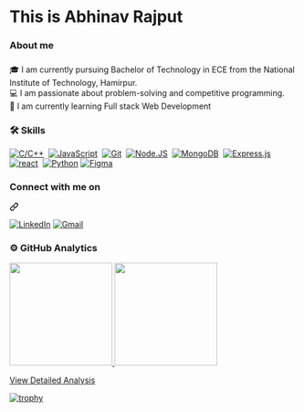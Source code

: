 <h1 align="left">This is Abhinav Rajput</h1>

###

<h3 align="left">About me</h3>

###

<p align="left">🎓 I am currently pursuing Bachelor of Technology in ECE from the National Institute of Technology, Hamirpur.
<br>💻 I am passionate about problem-solving and competitive programming.
<br>🌱 I am currently learning Full stack Web Development<br>

###

<h3 align="left">🛠 Skills</h3>
<p dir="auto"><a target="_blank" rel="noopener noreferrer nofollow" href="https://camo.githubusercontent.com/3bb714a9a0bd61228a18cc604083a5814db85202ba33f87f17bc58d6126db5f2/68747470733a2f2f696d672e736869656c64732e696f2f62616467652f432f432b2b2d2532333030353939432e7376673f7374796c653d666f722d7468652d6261646765266c6f676f3d63253242253242266c6f676f436f6c6f723d7768697465"><img src="https://camo.githubusercontent.com/3bb714a9a0bd61228a18cc604083a5814db85202ba33f87f17bc58d6126db5f2/68747470733a2f2f696d672e736869656c64732e696f2f62616467652f432f432b2b2d2532333030353939432e7376673f7374796c653d666f722d7468652d6261646765266c6f676f3d63253242253242266c6f676f436f6c6f723d7768697465" alt="C/C++" data-canonical-src="https://img.shields.io/badge/C/C++-%2300599C.svg?style=for-the-badge&amp;logo=c%2B%2B&amp;logoColor=white" style="max-width: 100%;"></a>&nbsp;
<a target="_blank" rel="noopener noreferrer nofollow" href="https://camo.githubusercontent.com/29d02b3669d6450d67e043cf5909e740dcb94c1e2306d88ac48b15b4ec55dc65/68747470733a2f2f696d672e736869656c64732e696f2f62616467652f6a6176617363726970742d2532333332333333302e7376673f7374796c653d666f722d7468652d6261646765266c6f676f3d6a617661736372697074266c6f676f436f6c6f723d253233463744463145"><img src="https://camo.githubusercontent.com/29d02b3669d6450d67e043cf5909e740dcb94c1e2306d88ac48b15b4ec55dc65/68747470733a2f2f696d672e736869656c64732e696f2f62616467652f6a6176617363726970742d2532333332333333302e7376673f7374796c653d666f722d7468652d6261646765266c6f676f3d6a617661736372697074266c6f676f436f6c6f723d253233463744463145" alt="JavaScript" data-canonical-src="https://img.shields.io/badge/javascript-%23323330.svg?style=for-the-badge&amp;logo=javascript&amp;logoColor=%23F7DF1E" style="max-width: 100%;"></a>&nbsp;
<a target="_blank" rel="noopener noreferrer nofollow" href="https://camo.githubusercontent.com/9ca686222a8a5209c91139e130e3c5260ab84f3b5010cc45582b92b9b06758cc/68747470733a2f2f696d672e736869656c64732e696f2f62616467652f6769742532302d2532334630353033332e7376673f267374796c653d666f722d7468652d6261646765266c6f676f3d676974266c6f676f436f6c6f723d7768697465"><img src="https://camo.githubusercontent.com/9ca686222a8a5209c91139e130e3c5260ab84f3b5010cc45582b92b9b06758cc/68747470733a2f2f696d672e736869656c64732e696f2f62616467652f6769742532302d2532334630353033332e7376673f267374796c653d666f722d7468652d6261646765266c6f676f3d676974266c6f676f436f6c6f723d7768697465" alt="Git" data-canonical-src="https://img.shields.io/badge/git%20-%23F05033.svg?&amp;style=for-the-badge&amp;logo=git&amp;logoColor=white" style="max-width: 100%;"></a>&nbsp;
<a target="_blank" rel="noopener noreferrer nofollow" href="https://camo.githubusercontent.com/74baee91d7f33b670c94614fc9899746d2a0f6eb1bd35ebb62f5778a850a124a/68747470733a2f2f696d672e736869656c64732e696f2f62616467652f6e6f64652e6a732d3644413535463f7374796c653d666f722d7468652d6261646765266c6f676f3d6e6f64652e6a73266c6f676f436f6c6f723d626c61636b"><img src="https://camo.githubusercontent.com/74baee91d7f33b670c94614fc9899746d2a0f6eb1bd35ebb62f5778a850a124a/68747470733a2f2f696d672e736869656c64732e696f2f62616467652f6e6f64652e6a732d3644413535463f7374796c653d666f722d7468652d6261646765266c6f676f3d6e6f64652e6a73266c6f676f436f6c6f723d626c61636b" alt="Node.JS" data-canonical-src="https://img.shields.io/badge/node.js-6DA55F?style=for-the-badge&amp;logo=node.js&amp;logoColor=black" style="max-width: 100%;"></a>&nbsp;
<a target="_blank" rel="noopener noreferrer nofollow" href="https://camo.githubusercontent.com/d22eaf398d2b2bc214e07528581d76fc20df6e092f53f7a7a3c7da8d0c8baa6a/68747470733a2f2f696d672e736869656c64732e696f2f62616467652f4d6f6e676f44422d7265643f267374796c653d666f722d7468652d6261646765266c6f676f3d4d6f6e676f4442266c6f676f436f6c6f723d677265656e"><img src="https://camo.githubusercontent.com/d22eaf398d2b2bc214e07528581d76fc20df6e092f53f7a7a3c7da8d0c8baa6a/68747470733a2f2f696d672e736869656c64732e696f2f62616467652f4d6f6e676f44422d7265643f267374796c653d666f722d7468652d6261646765266c6f676f3d4d6f6e676f4442266c6f676f436f6c6f723d677265656e" alt="MongoDB" data-canonical-src="https://img.shields.io/badge/MongoDB-red?&amp;style=for-the-badge&amp;logo=MongoDB&amp;logoColor=green" style="max-width: 100%;"></a>&nbsp;
<a target="_blank" rel="noopener noreferrer nofollow" href="https://camo.githubusercontent.com/e01b1cfdcc52e26519db194c2a7b4b93eafe7a614a0dab69cfe967864a8f1119/68747470733a2f2f696d672e736869656c64732e696f2f62616467652f657870726573732e6a732d2532333430346435392e7376673f7374796c653d666f722d7468652d6261646765266c6f676f3d65787072657373266c6f676f436f6c6f723d253233363144414642"><img src="https://camo.githubusercontent.com/e01b1cfdcc52e26519db194c2a7b4b93eafe7a614a0dab69cfe967864a8f1119/68747470733a2f2f696d672e736869656c64732e696f2f62616467652f657870726573732e6a732d2532333430346435392e7376673f7374796c653d666f722d7468652d6261646765266c6f676f3d65787072657373266c6f676f436f6c6f723d253233363144414642" alt="Express.js" data-canonical-src="https://img.shields.io/badge/express.js-%23404d59.svg?style=for-the-badge&amp;logo=express&amp;logoColor=%2361DAFB" style="max-width: 100%;"></a>
<a target="_blank" rel="noopener noreferrer nofollow" href="https://camo.githubusercontent.com/15484c4c58b7ac82c7464b3f64dea0e9fc0690171ee38b7508d89315f6fa876f/68747470733a2f2f696d672e736869656c64732e696f2f62616467652f72656163742d677265793f267374796c653d666f722d7468652d6261646765266c6f676f3d7265616374266c6f676f436f6c6f723d7768697465"><img src="https://camo.githubusercontent.com/15484c4c58b7ac82c7464b3f64dea0e9fc0690171ee38b7508d89315f6fa876f/68747470733a2f2f696d672e736869656c64732e696f2f62616467652f72656163742d677265793f267374796c653d666f722d7468652d6261646765266c6f676f3d7265616374266c6f676f436f6c6f723d7768697465" alt="react" data-canonical-src="https://img.shields.io/badge/react-grey?&amp;style=for-the-badge&amp;logo=react&amp;logoColor=white" style="max-width: 100%;"></a>&nbsp;
<a target="_blank" rel="noopener noreferrer nofollow" href="https://camo.githubusercontent.com/5f48829e0593b61d08904d60896d5bfd21a486430ed9a5f9ad3eb4ab894dcc33/68747470733a2f2f696d672e736869656c64732e696f2f62616467652f507974686f6e2d626c75653f7374796c653d666f722d7468652d6261646765266c6f676f3d707974686f6e266c6f676f436f6c6f723d7768697465"><img src="https://camo.githubusercontent.com/5f48829e0593b61d08904d60896d5bfd21a486430ed9a5f9ad3eb4ab894dcc33/68747470733a2f2f696d672e736869656c64732e696f2f62616467652f507974686f6e2d626c75653f7374796c653d666f722d7468652d6261646765266c6f676f3d707974686f6e266c6f676f436f6c6f723d7768697465" alt="Python" data-canonical-src="https://img.shields.io/badge/Python-blue?style=for-the-badge&amp;logo=python&amp;logoColor=white" style="max-width: 100%;"></a>
<a href="javascript:void(0);" target="_blank" rel="noopener noreferrer nofollow">
  <img src="https://img.shields.io/badge/Figma-F24E1E.svg?style=for-the-badge&logo=figma&logoColor=white" 
  alt="Figma" data-canonical-src="https://img.shields.io/badge/Figma-F24E1E.svg?style=for-the-badge&logo=figma&logoColor=white" style="max-width: 100%;">
</a>
</p>

<div class="markdown-heading" dir="auto"><h3 class="heading-element" dir="auto">Connect with me on</h3><a id="user-content-we-can--on" class="anchor" aria-label="Permalink: We can 🤝🏻 on" href="#we-can--on"><svg class="octicon octicon-link" viewBox="0 0 16 16" version="1.1" width="16" height="16" aria-hidden="true"><path d="m7.775 3.275 1.25-1.25a3.5 3.5 0 1 1 4.95 4.95l-2.5 2.5a3.5 3.5 0 0 1-4.95 0 .751.751 0 0 1 .018-1.042.751.751 0 0 1 1.042-.018 1.998 1.998 0 0 0 2.83 0l2.5-2.5a2.002 2.002 0 0 0-2.83-2.83l-1.25 1.25a.751.751 0 0 1-1.042-.018.751.751 0 0 1-.018-1.042Zm-4.69 9.64a1.998 1.998 0 0 0 2.83 0l1.25-1.25a.751.751 0 0 1 1.042.018.751.751 0 0 1 .018 1.042l-1.25 1.25a3.5 3.5 0 1 1-4.95-4.95l2.5-2.5a3.5 3.5 0 0 1 4.95 0 .751.751 0 0 1-.018 1.042.751.751 0 0 1-1.042.018 1.998 1.998 0 0 0-2.83 0l-2.5 2.5a1.998 1.998 0 0 0 0 2.83Z"></path></svg></a></div>

<p dir="auto"><a href="https://www.linkedin.com/in/abh1navvv/" rel="nofollow"><img src="https://camo.githubusercontent.com/9f6439531e12e8474bec4d9461eeae25d4defb3cf1faeeeb5b64ce8ca2911217/68747470733a2f2f696d672e736869656c64732e696f2f62616467652f6c696e6b6564696e2532302d2532333030373742352e7376673f267374796c653d666f722d7468652d6261646765266c6f676f3d6c696e6b6564696e266c6f676f436f6c6f723d7768697465" alt="LinkedIn" data-canonical-src="https://img.shields.io/badge/linkedin%20-%230077B5.svg?&amp;style=for-the-badge&amp;logo=linkedin&amp;logoColor=white" style="max-width: 100%;"></a>
<a href="mailto:abhinav.raj2004.y@gmail.com "><img src="https://camo.githubusercontent.com/7f70363c0558fdfc6e2c8bff3ef00fcd2d6d98caafb8f3f5c2a7d32cd5274e5b/68747470733a2f2f696d672e736869656c64732e696f2f62616467652f476d61696c2d7265643f267374796c653d666f722d7468652d6261646765266c6f676f3d476d61696c266c6f676f436f6c6f723d7768697465" alt="Gmail" data-canonical-src="https://img.shields.io/badge/Gmail-red?&amp;style=for-the-badge&amp;logo=Gmail&amp;logoColor=white" style="max-width: 100%;"></a></p>

<h3 align="left">⚙️ GitHub Analytics</h3>
<p align="left">
</p>
<a href="https://github.com/abhinavxdd">
  <img height="180em" src="https://github-readme-stats.vercel.app/api?username=abhinavxdd&show_icons=true&theme=dark&locale=en" style="max-width: 100%;">
  <img height="180em" src="https://github-readme-stats.vercel.app/api/top-langs?username=abhinavxdd&show_icons=true&theme=dark&locale=en&layout=compact" style="max-width: 100%;">
</a>

<a href="https://profile-summary-for-github.com/user/abhinavxdd">View Detailed Analysis</a>

[![trophy](https://github-profile-trophy.vercel.app/?username=abhinavxdd&theme=darkhub)](https://github.com/abhinavxdd/github-profile-trophy)

